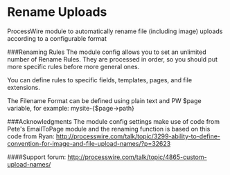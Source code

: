 Rename Uploads
==============

ProcessWire module to automatically rename file (including image) uploads according to a configurable format

###Renaming Rules
The module config allows you to set an unlimited number of Rename Rules. They are processed in order, so you should put more specific rules before more general ones.

You can define rules to specific fields, templates, pages, and file extensions.

The Filename Format can be defined using plain text and PW $page variable, for example: mysite-{$page->path}


###Acknowledgments
The module config settings make use of code from Pete's EmailToPage module and the renaming function is based on this code from Ryan:
http://processwire.com/talk/topic/3299-ability-to-define-convention-for-image-and-file-upload-names/?p=32623

####Support forum:
http://processwire.com/talk/topic/4865-custom-upload-names/
